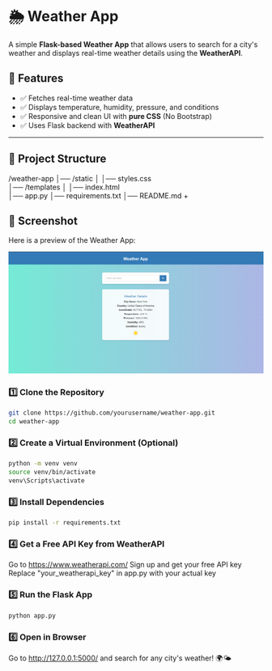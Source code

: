 # 🌦️ Weather App  

A simple **Flask-based Weather App** that allows users to search for a city's weather and displays real-time weather details using the **WeatherAPI**.  

## 🚀 Features  
- ✅ Fetches real-time weather data  
- ✅ Displays temperature, humidity, pressure, and conditions  
- ✅ Responsive and clean UI with **pure CSS** (No Bootstrap)  
- ✅ Uses Flask backend with **WeatherAPI**  

---

## 📂 Project Structure  
/weather-app 
  │── /static │ 
    │── styles.css  
  │── /templates │ 
    │── index.html  
  │── app.py 
  │── requirements.txt
  │── README.md +

## 📸 Screenshot  
Here is a preview of the Weather App:  

![Weather App Screenshot](static/Screenshot.png)

### 1️⃣ **Clone the Repository**
```sh
git clone https://github.com/yourusername/weather-app.git
cd weather-app
```

### 2️⃣ **Create a Virtual Environment (Optional)**
```sh
python -m venv venv
source venv/bin/activate  
venv\Scripts\activate

```

### 3️⃣ Install Dependencies
```sh
pip install -r requirements.txt
```
### 4️⃣ Get a Free API Key from WeatherAPI
Go to https://www.weatherapi.com/
Sign up and get your free API key
Replace "your_weatherapi_key" in app.py with your actual key

### 5️⃣ Run the Flask App
```sh
python app.py
```
### 6️⃣ Open in Browser
Go to http://127.0.0.1:5000/ and search for any city's weather! 🌍🌤️

